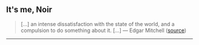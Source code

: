 ## It's me, Noir

> […] an intense dissatisfaction with the state of the world, and a compulsion to do something about it. […]
> — Edgar Mitchell ([source](https://www.goodreads.com/quotes/416837-you-develop-an-instant-global-consciousness-a-people-orientation-an))

---

<!--START_SECTION:waka-->
<!--END_SECTION:waka-->
